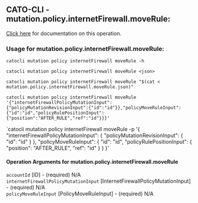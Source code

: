 
## CATO-CLI - mutation.policy.internetFirewall.moveRule:
[Click here](https://api.catonetworks.com/documentation/#mutation-mutation.policy.internetFirewall.moveRule) for documentation on this operation.

### Usage for mutation.policy.internetFirewall.moveRule:

`catocli mutation policy internetFirewall moveRule -h`

`catocli mutation policy internetFirewall moveRule <json>`

`catocli mutation policy internetFirewall moveRule "$(cat < mutation.policy.internetFirewall.moveRule.json)"`

`catocli mutation policy internetFirewall moveRule '{"internetFirewallPolicyMutationInput":{"policyMutationRevisionInput":{"id":"id"}},"policyMoveRuleInput":{"id":"id","policyRulePositionInput":{"position":"AFTER_RULE","ref":"id"}}}'`

`catocli mutation policy internetFirewall moveRule -p '{
    "internetFirewallPolicyMutationInput": {
        "policyMutationRevisionInput": {
            "id": "id"
        }
    },
    "policyMoveRuleInput": {
        "id": "id",
        "policyRulePositionInput": {
            "position": "AFTER_RULE",
            "ref": "id"
        }
    }
}'


#### Operation Arguments for mutation.policy.internetFirewall.moveRule ####

`accountId` [ID] - (required) N/A    
`internetFirewallPolicyMutationInput` [InternetFirewallPolicyMutationInput] - (required) N/A    
`policyMoveRuleInput` [PolicyMoveRuleInput] - (required) N/A    
